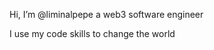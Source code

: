 Hi, I’m @liminalpepe a web3 software engineer

I use my code skills to change the world


<!-- ![wes's GitHub stats](https://github-readme-stats-lyart-rho-41.vercel.app/api?username=wesklei\&include_all_commits=true\&hide_title=true\&bg_color=30,e96443,904e95\&title_color=fff\&text_color=fff)

![wes's Top Langs](https://github-readme-stats-lyart-rho-41.vercel.app/api/top-langs/?username=wesklei\&bg_color=30,e96443,904e95\&title_color=fff\&text_color=fff)
-->
